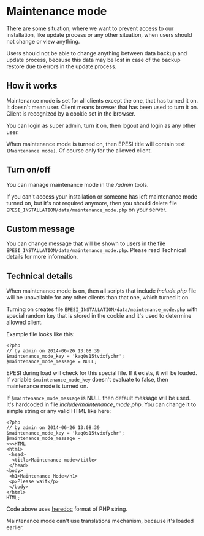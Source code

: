 Maintenance mode
================

There are some situation, where we want to prevent access to our installation,
like update process or any other situation, when users should not change
or view anything.

Users should not be able to change anything between data backup and update
process, because this data may be lost in case of the backup restore due to
errors in the update process.


How it works
------------

Maintenance mode is set for all clients except the one, that has turned it on.
It doesn't mean user. Client means browser that has been used to turn it on.
Client is recognized by a cookie set in the browser.

You can login as super admin, turn it on, then logout and login as any other
user.

When maintenance mode is turned on, then EPESI title will contain text
`(Maintenance mode)`. Of course only for the allowed client.


Turn on/off
-----------

You can manage maintenance mode in the */admin* tools.

If you can't access your installation or someone has left maintenance mode
turned on, but it's not required anymore, then you should delete file
`EPESI_INSTALLATION/data/maintenance_mode.php` on your server.


Custom message
--------------

You can change message that will be shown to users in the file
`EPESI_INSTALLATION/data/maintenance_mode.php`. Please read Technical details
for more information.


Technical details
-----------------

When maintenance mode is on, then all scripts that include *include.php*
file will be unavailable for any other clients than that one, which turned it on.

Turning on creates file `EPESI_INSTALLATION/data/maintenance_mode.php`
with special random key that is stored in the cookie and it's used to determine
allowed client.

Example file looks like this:

    <?php
    // by admin on 2014-06-26 13:08:39
    $maintenance_mode_key = 'kaq0s15tvdxfychr';
    $maintenance_mode_message = NULL;


EPESI during load will check for this special file. If it exists, it will be
loaded. If variable `$maintenance_mode_key` doesn't evaluate to false, then
maintenance mode is turned on.

If `$maintenance_mode_message` is NULL then default message will be used.
It's hardcoded in file *include/maintenance_mode.php*.
You can change it to simple string or any valid HTML like here:

    <?php
    // by admin on 2014-06-26 13:08:39
    $maintenance_mode_key = 'kaq0s15tvdxfychr';
    $maintenance_mode_message =
    <<<HTML
    <html>
     <head>
      <title>Maintenance mode</title>
     </head>
    <body>
     <h1>Maintenance Mode</h1>
     <p>Please wait</p>
     </body>
    </html>
    HTML;

Code above uses [heredoc][1] format of PHP string.

Maintenance mode can't use translations mechanism, because it's loaded earlier.

[1]: http://www.php.net/manual/en/language.types.string.php#language.types.string.syntax.heredoc
